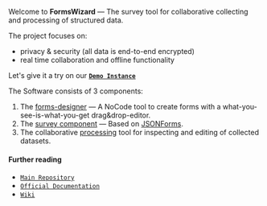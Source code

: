 Welcome to **FormsWizard** — The survey tool for collaborative collecting and processing of structured data.

The project focuses on:
* privacy & security (all data is end-to-end encrypted)
* real time collaboration and offline functionality

Let's give it a try on our [**`Demo Instance`**](https://formswizard.winzlieb.eu/new.html)

The Software consists of 3 components:
1. The [forms-designer](https://github.com/FormsWizard/forms-designer) — A NoCode tool to create forms with a what-you-see-is-what-you-get drag&drop-editor.
2. The [survey component](https://github.com/FormsWizard/formswizard/tree/main/frontend/packages/submit) — Based on [JSONForms](https://jsonforms.io/).
3. The collaborative [processing](https://github.com/FormsWizard/processing) tool for inspecting and editing of collected datasets.

#### Further reading

* [`Main Repository`](https://github.com/FormsWizard/formswizard)
* [`Official Documentation`](https://github.com/FormsWizard/formswizard/blob/main/doc/src/SUMMARY.md)  <!-- TODO: Link to rendered mdBook as github-page -->
* [`Wiki`](https://github.com/FormsWizard/formswizard/wiki)
